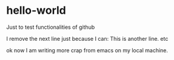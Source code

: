 # hello-world
Just to test functionalities of github

I remove the next line just because I can:
This is another line.
etc

ok now I am writing more crap from emacs on my local machine.
